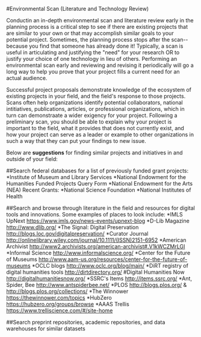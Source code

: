 #Environmental Scan (Literature and Technology Review)

Conductin an in-depth environmental scan and literature review early in the planning process is a critical step to see if there are existing projects that are similar to your own or that may accomplish similar goals to your potential project. Sometimes, the planning process stops after the scan--because you find that someone has already done it! Typically, a scan is useful in articulating and justifying the "need" for your research OR to justify your choice of one technology in lieu of others. Performing an environmental scan early and reviewing and revising it periodically will go a long way to help you prove that your project fills a current need for an actual audience. 

Successful project proposals demonstrate knowledge of the ecosystem of existing projects in your field, and the field's response to those projects. Scans often help organizations identify potential collaborators, national intitiatives, publications, articles, or professional organizations, which in turn can demonstraate a wider exigency for your project. Following a preliminary scan, you should be able to explain why your project is important to the field, what it provides that does not currently exist, and how your project can serve as a leader or example to other organizations in such a way that they can put your findings to new issue. 

Below are **suggestions** for finding similar projects and initiatives in and outside of your field: 

##Search federal databases for a list of previously funded grant projects: 
 *Institute of Museum and Library Services
 *National Endowment for the Humanities Funded Projects Query Form
 *National Endowment for the Arts (NEA) Recent Grants: 
 *National Science Foundation
 *National Institutes of Health

 ##Search and browse through literature in the field and resources for digital tools and innovations. Some examples of places to look include: 
 *IMLS UpNext https://www.imls.gov/news-events/upnext-blog
 *D-Lib Magazine http://www.dlib.org/
 *The Signal: Digital Preservation http://blogs.loc.gov/digitalpreservation/
 *Curator Journal http://onlinelibrary.wiley.com/journal/10.1111/(ISSN)2151-6952
 *American Archivist http://www2.archivists.org/american-archivist#.V1kWCZMrLGI
 *Informal Science http://www.informalscience.org/
 *Center for the Future of Museums http://www.aam-us.org/resources/center-for-the-future-of-museums
 *OCLC blogs http://www.oclc.org/blog/main/
 *DiRT registry of digital humanities tools http://dirtdirectory.org/
 #Digital Humanities Now http://digitalhumanitiesnow.org/
 *SSRC's Items http://items.ssrc.org/
 *Ant, Spider, Bee http://www.antspiderbee.net/
 *PLOS http://blogs.plos.org/ & http://blogs.plos.org/collections/
 *The Winnower https://thewinnower.com/topics
 *HubZero https://hubzero.org/groups/browse
 *AAAS Trellis https://www.trelliscience.com/#/site-home

##Search preprint repositories, academic repositories, and data warehouses for similar datasets


